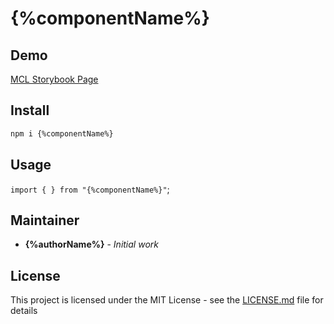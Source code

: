 # {%componentName%}

## Demo

[MCL Storybook Page](https://manguito-component-library.vercel.app/)

## Install

```sh
npm i {%componentName%}
```

## Usage

`import { } from "{%componentName%}"`;

## Maintainer

- **{%authorName%}** - _Initial work_

## License

This project is licensed under the MIT License - see the [LICENSE.md](./LICENSE.md) file for details
